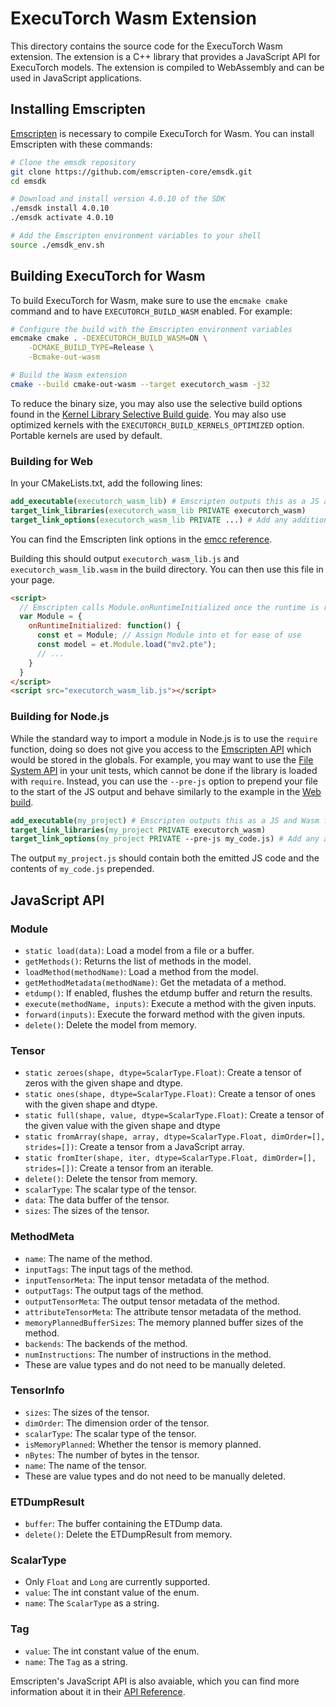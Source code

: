 # ExecuTorch Wasm Extension

This directory contains the source code for the ExecuTorch Wasm extension. The extension is a C++ library that provides a JavaScript API for ExecuTorch models. The extension is compiled to WebAssembly and can be used in JavaScript applications.

## Installing Emscripten

[Emscripten](https://emscripten.org/index.html) is necessary to compile ExecuTorch for Wasm. You can install Emscripten with these commands:

```bash
# Clone the emsdk repository
git clone https://github.com/emscripten-core/emsdk.git
cd emsdk

# Download and install version 4.0.10 of the SDK
./emsdk install 4.0.10
./emsdk activate 4.0.10

# Add the Emscripten environment variables to your shell
source ./emsdk_env.sh
```

## Building ExecuTorch for Wasm

To build ExecuTorch for Wasm, make sure to use the `emcmake cmake` command and to have `EXECUTORCH_BUILD_WASM` enabled. For example:

```bash
# Configure the build with the Emscripten environment variables
emcmake cmake . -DEXECUTORCH_BUILD_WASM=ON \
    -DCMAKE_BUILD_TYPE=Release \
    -Bcmake-out-wasm

# Build the Wasm extension
cmake --build cmake-out-wasm --target executorch_wasm -j32
```

To reduce the binary size, you may also use the selective build options found in the [Kernel Library Selective Build guide](../../docs/source/kernel-library-selective-build.md). You may also use optimized kernels with the `EXECUTORCH_BUILD_KERNELS_OPTIMIZED` option. Portable kernels are used by default.

### Building for Web

In your CMakeLists.txt, add the following lines:

```cmake
add_executable(executorch_wasm_lib) # Emscripten outputs this as a JS and Wasm file
target_link_libraries(executorch_wasm_lib PRIVATE executorch_wasm)
target_link_options(executorch_wasm_lib PRIVATE ...) # Add any additional link options here
```

You can find the Emscripten link options in the [emcc reference](https://emscripten.org/docs/tools_reference/emcc.html).

Building this should output `executorch_wasm_lib.js` and `executorch_wasm_lib.wasm` in the build directory. You can then use this file in your page.

```html
<script>
  // Emscripten calls Module.onRuntimeInitialized once the runtime is ready.
  var Module = {
    onRuntimeInitialized: function() {
      const et = Module; // Assign Module into et for ease of use
      const model = et.Module.load("mv2.pte");
      // ...
    }
  }
</script>
<script src="executorch_wasm_lib.js"></script>
```

### Building for Node.js

While the standard way to import a module in Node.js is to use the `require` function, doing so does not give you access to the [Emscripten API](https://emscripten.org/docs/api_reference/index.html) which would be stored in the globals. For example, you may want to use the [File System API](https://emscripten.org/docs/api_reference/Filesystem-API.html) in your unit tests, which cannot be done if the library is loaded with `require`. Instead, you can use the `--pre-js` option to prepend your file to the start of the JS output and behave similarly to the example in the [Web build](#building-for-web).

```cmake
add_executable(my_project) # Emscripten outputs this as a JS and Wasm file
target_link_libraries(my_project PRIVATE executorch_wasm)
target_link_options(my_project PRIVATE --pre-js my_code.js) # Add any additional link options here
```

The output `my_project.js` should contain both the emitted JS code and the contents of `my_code.js` prepended.

## JavaScript API

### Module
- `static load(data)`: Load a model from a file or a buffer.
- `getMethods()`: Returns the list of methods in the model.
- `loadMethod(methodName)`: Load a method from the model.
- `getMethodMetadata(methodName)`: Get the metadata of a method.
- `etdump()`: If enabled, flushes the etdump buffer and return the results.
- `execute(methodName, inputs)`: Execute a method with the given inputs.
- `forward(inputs)`: Execute the forward method with the given inputs.
- `delete()`: Delete the model from memory.

### Tensor
- `static zeroes(shape, dtype=ScalarType.Float)`: Create a tensor of zeros with the given shape and dtype.
- `static ones(shape, dtype=ScalarType.Float)`: Create a tensor of ones with the given shape and dtype.
- `static full(shape, value, dtype=ScalarType.Float)`: Create a tensor of the given value with the given shape and dtype
- `static fromArray(shape, array, dtype=ScalarType.Float, dimOrder=[], strides=[])`: Create a tensor from a JavaScript array.
- `static fromIter(shape, iter, dtype=ScalarType.Float, dimOrder=[], strides=[])`: Create a tensor from an iterable.
- `delete()`: Delete the tensor from memory.
- `scalarType`: The scalar type of the tensor.
- `data`: The data buffer of the tensor.
- `sizes`: The sizes of the tensor.

### MethodMeta
- `name`: The name of the method.
- `inputTags`: The input tags of the method.
- `inputTensorMeta`: The input tensor metadata of the method.
- `outputTags`: The output tags of the method.
- `outputTensorMeta`: The output tensor metadata of the method.
- `attributeTensorMeta`: The attribute tensor metadata of the method.
- `memoryPlannedBufferSizes`: The memory planned buffer sizes of the method.
- `backends`: The backends of the method.
- `numInstructions`: The number of instructions in the method.
- These are value types and do not need to be manually deleted.

### TensorInfo
- `sizes`: The sizes of the tensor.
- `dimOrder`: The dimension order of the tensor.
- `scalarType`: The scalar type of the tensor.
- `isMemoryPlanned`: Whether the tensor is memory planned.
- `nBytes`: The number of bytes in the tensor.
- `name`: The name of the tensor.
- These are value types and do not need to be manually deleted.

### ETDumpResult
- `buffer`: The buffer containing the ETDump data.
- `delete()`: Delete the ETDumpResult from memory.

### ScalarType
- Only `Float` and `Long` are currently supported.
- `value`: The int constant value of the enum.
- `name`: The `ScalarType` as a string.

### Tag
- `value`: The int constant value of the enum.
- `name`: The `Tag` as a string.

Emscripten's JavaScript API is also avaiable, which you can find more information about it in their [API Reference](https://emscripten.org/docs/api_reference/index.html).
